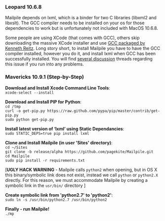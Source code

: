 ### Leopard 10.6.8
Mailpile depends on lxml, which is a binder for two C libraries (libxml2 and libxslt). The GCC compiler needs to be installed on your os for those dependencies to work but is unfortunately not included with MacOS 10.6.8.

Some people are using XCode (that comes with GCC), others skip downloading the massive XCode installer and use [GCC packaged by Kenneth Reitz](https://github.com/kennethreitz/osx-gcc-installer). Long story short, to install Mailpile you have to have the GCC compiler installed, however you do it, and install lxml when GCC has been successfully installed. You will find [several discussion](http://stackoverflow.com/questions/1277124/how-do-you-install-lxml-on-os-x-leopard-without-using-macports-or-fink) threads regarding this issue if you run into any problems.
  
  
### Mavericks 10.9.1 (Step-by-Step)  
**Download and Install Xcode Command Line Tools**:   
`xcode-select --install`  


**Download and Install PIP for Python**:  
`cd /tmp`  
`curl -o get-pip.py https://raw.github.com/pypa/pip/master/contrib/get-pip.py`  
`sudo python get-pip.py`  


**Install latest version of ‘lxml’ using Static Dependancies**:  
`sudo STATIC_DEPS=true pip install lxml`  


**Clone and Install Mailpile (in user 'Sites' directory)**:  
`cd ~/Sites`  
`git clone -b release/alpha https://github.com/pagekite/Mailpile.git`  
`cd Mailpile`  
`sudo pip install -r requirements.txt`  


[**UGLY HACK WARNING** - Mailpile calls `python2` when opening, but in OS X this binary/symbolic link does not exist, instead we call `python` or `python2.X` directly.  For this reason, we must accommodate Mailpile by creating a symbolic link in the `usr/bin/` directory ]

**Create symbolic link from 'python2.7' to 'python2'**:  
`sudo ln -s /usr/bin/python2.7 /usr/bin/python2`  


**Finally - run Mailpile!**  
`./mp`  